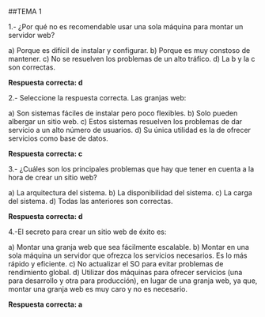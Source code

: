 ##TEMA 1

1.- ¿Por qué no es recomendable usar una sola máquina para montar un servidor web?

a) Porque es difícil de instalar y configurar.
b) Porque es muy constoso de mantener.
c) No se resuelven los problemas de un alto tráfico.
d) La b y la c son correctas.

**Respuesta correcta: d**

2.- Seleccione la respuesta correcta. Las granjas web:

a) Son sistemas fáciles de instalar pero poco flexibles.
b) Solo pueden albergar un sitio web.
c) Estos sistemas resuelven los problemas de dar servicio a un alto número de usuarios.
d) Su única utilidad es la de ofrecer servicios como base de datos.

**Respuesta correcta: c**

3.- ¿Cuáles son los principales problemas que hay que tener en cuenta a la hora de crear un sitio web?

a) La arquitectura del sistema.
b) La disponibilidad del sistema.
c) La carga del sistema.
d) Todas las anteriores son correctas.

**Respuesta correcta: d**

4.-El secreto para crear un sitio web de éxito es:

a) Montar una granja web que sea fácilmente escalable.
b) Montar en una sola máquina un servidor que ofrezca los servicios necesarios. Es lo más rápido y eficiente.
c) No actualizar el SO para evitar problemas de rendimiento global.
d) Utilizar dos máquinas para ofrecer servicios (una para desarrollo y otra para producción), en lugar de
una granja web, ya que, montar una granja web es muy caro y no es necesario.

**Respuesta correcta: a**

